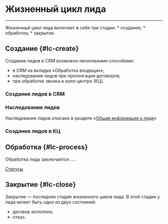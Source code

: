 # Жизненный цикл лида
<hr>
Жизненный цикл лида включает в себя три стадии:
* создание;
* обработка;
* закрытие.

## Создание {#lc-create}

Создание лидов в CRM возможно несколькими способами:
* в CRM на вкладке «Обработка входящих»;
* наследование лидов при пролонгации договоров;
* при обработке звонка в колл-центре (КЦ).

### Создание лидов в CRM

### Наследование лидов

Наследование лидов описано в разделе «[Общая информация о лиде](leads/leadInfo.md#leadInfo-nasled)»

### Создание лидов в КЦ



## Обработка {#lc-process}

Обработка лида заключается .....

[Статусы](leadInfo.md#Статусы)

## Закрытие {#lc-close}

Закрытие — последняя стадия жизненного цикла лида. В этой стадии у лида может быть одно из двух состояний:
* договор исполнен;
* отказ.
